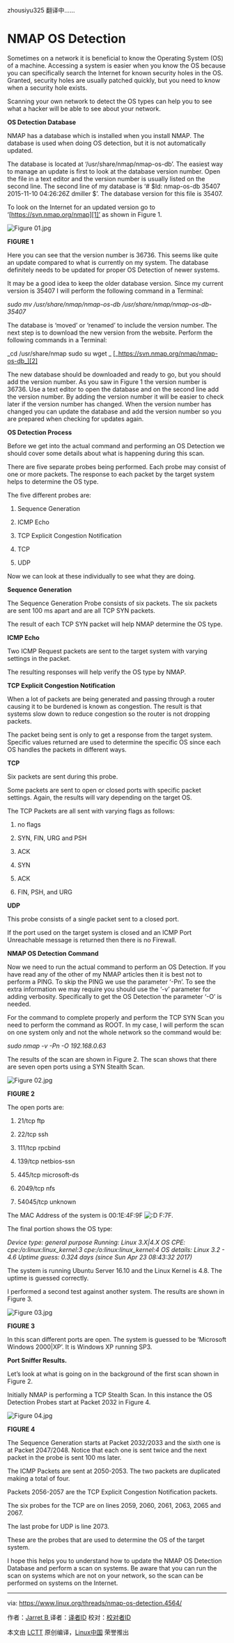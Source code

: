 zhousiyu325 翻译中......

NMAP OS Detection
===================

Sometimes on a network it is beneficial to know the Operating System (OS) of a machine. Accessing a system is easier when you know the OS because you can specifically search the Internet for known security holes in the OS. Granted, security holes are usually patched quickly, but you need to know when a security hole exists.

Scanning your own network to detect the OS types can help you to see what a hacker will be able to see about your network.

**OS Detection Database**

NMAP has a database which is installed when you install NMAP. The database is used when doing OS detection, but it is not automatically updated.

The database is located at ‘/usr/share/nmap/nmap-os-db’. The easiest way to manage an update is first to look at the database version number. Open the file in a text editor and the version number is usually listed on the second line. The second line of my database is ‘# $Id: nmap-os-db 35407 2015-11-10 04:26:26Z dmiller $’. The database version for this file is 35407.

To look on the Internet for an updated version go to ‘[https://svn.nmap.org/nmap][1]’ as shown in Figure 1.

![Figure 01.jpg](https://www.linux.org/attachments/figure-01-jpg.699/)

**FIGURE 1**

Here you can see that the version number is 36736\. This seems like quite an update compared to what is currently on my system. The database definitely needs to be updated for proper OS Detection of newer systems.

It may be a good idea to keep the older database version. Since my current version is 35407 I will perform the following command in a Terminal:

 _sudo mv /usr/share/nmap/nmap-os-db /usr/share/nmap/nmap-os-db-35407_ 

The database is ‘moved’ or ‘renamed’ to include the version number. The next step is to download the new version from the website. Perform the following commands in a Terminal:

 _cd /usr/share/nmap
sudo su
wget _  [_https://svn.nmap.org/nmap/nmap-os-db_][2] 

The new database should be downloaded and ready to go, but you should add the version number. As you saw in Figure 1 the version number is 36736\. Use a text editor to open the database and on the second line add the version number. By adding the version number it will be easier to check later if the version number has changed. When the version number has changed you can update the database and add the version number so you are prepared when checking for updates again.

**OS Detection Process**

Before we get into the actual command and performing an OS Detection we should cover some details about what is happening during this scan.

There are five separate probes being performed. Each probe may consist of one or more packets. The response to each packet by the target system helps to determine the OS type.

The five different probes are:

1.  Sequence Generation

2.  ICMP Echo

3.  TCP Explicit Congestion Notification

4.  TCP

5.  UDP

Now we can look at these individually to see what they are doing.

**Sequence Generation**

The Sequence Generation Probe consists of six packets. The six packets are sent 100 ms apart and are all TCP SYN packets.

The result of each TCP SYN packet will help NMAP determine the OS type.

**ICMP Echo**

Two ICMP Request packets are sent to the target system with varying settings in the packet.

The resulting responses will help verify the OS type by NMAP.

**TCP Explicit Congestion Notification**

When a lot of packets are being generated and passing through a router causing it to be burdened is known as congestion. The result is that systems slow down to reduce congestion so the router is not dropping packets.

The packet being sent is only to get a response from the target system. Specific values returned are used to determine the specific OS since each OS handles the packets in different ways.

**TCP**

Six packets are sent during this probe.

Some packets are sent to open or closed ports with specific packet settings. Again, the results will vary depending on the target OS.

The TCP Packets are all sent with varying flags as follows:

1.  no flags

2.  SYN, FIN, URG and PSH

3.  ACK

4.  SYN

5.  ACK

6.  FIN, PSH, and URG

**UDP**

This probe consists of a single packet sent to a closed port.

If the port used on the target system is closed and an ICMP Port Unreachable message is returned then there is no Firewall.

**NMAP OS Detection Command**

Now we need to run the actual command to perform an OS Detection. If you have read any of the other of my NMAP articles then it is best not to perform a PING. To skip the PING we use the parameter ‘-Pn’. To see the extra information we may require you should use the ‘-v’ parameter for adding verbosity. Specifically to get the OS Detection the parameter ‘-O’ is needed.

For the command to complete properly and perform the TCP SYN Scan you need to perform the command as ROOT. In my case, I will perform the scan on one system only and not the whole network so the command would be:

 _sudo nmap -v -Pn -O 192.168.0.63_ 

The results of the scan are shown in Figure 2\. The scan shows that there are seven open ports using a SYN Stealth Scan.

![Figure 02.jpg](https://www.linux.org/attachments/figure-02-jpg.700/)

**FIGURE 2**

The open ports are:

1.  21/tcp ftp

2.  22/tcp ssh

3.  111/tcp rpcbind

4.  139/tcp netbios-ssn

5.  445/tcp microsoft-ds

6.  2049/tcp nfs

7.  54045/tcp unknown

The MAC Address of the system is 00:1E:4F:9F
![:D](https://www.linux.org/styles/default/xenforo/clear.png "Big Grin    :D")
F:7F.

The final portion shows the OS type:

 _Device type: general purpose
Running: Linux 3.X|4.X
OS CPE: cpe:/o:linux:linux_kernel:3 cpe:/o:linux:linux_kernel:4
OS details: Linux 3.2 - 4.6
Uptime guess: 0.324 days (since Sun Apr 23 08:43:32 2017)_ 

The system is running Ubuntu Server 16.10 and the Linux Kernel is 4.8\. The uptime is guessed correctly.

I performed a second test against another system. The results are shown in Figure 3.

![Figure 03.jpg](https://www.linux.org/attachments/figure-03-jpg.701/)

**FIGURE 3**

In this scan different ports are open. The system is guessed to be ‘Microsoft Windows 2000|XP’. It is Windows XP running SP3.

**Port Sniffer Results.**

Let’s look at what is going on in the background of the first scan shown in Figure 2.

Initially NMAP is performing a TCP Stealth Scan. In this instance the OS Detection Probes start at Packet 2032 in Figure 4.

![Figure 04.jpg](https://www.linux.org/attachments/figure-04-jpg.702/)

**FIGURE 4**

The Sequence Generation starts at Packet 2032/2033 and the sixth one is at Packet 2047/2048\. Notice that each one is sent twice and the next packet in the probe is sent 100 ms later.

The ICMP Packets are sent at 2050-2053\. The two packets are duplicated making a total of four.

Packets 2056-2057 are the TCP Explicit Congestion Notification packets.

The six probes for the TCP are on lines 2059, 2060, 2061, 2063, 2065 and 2067.

The last probe for UDP is line 2073.

These are the probes that are used to determine the OS of the target system.

I hope this helps you to understand how to update the NMAP OS Detection Database and perform a scan on systems. Be aware that you can run the scan on systems which are not on your network, so the scan can be performed on systems on the Internet.

--------------------------------------------------------------------------------

via: https://www.linux.org/threads/nmap-os-detection.4564/

作者：[Jarret B ][a]
译者：[译者ID](https://github.com/译者ID)
校对：[校对者ID](https://github.com/校对者ID)

本文由 [LCTT](https://github.com/LCTT/TranslateProject) 原创编译，[Linux中国](https://linux.cn/) 荣誉推出

[a]:https://www.linux.org/members/jarret-b.29858/
[1]:https://svn.nmap.org/nmap
[2]:https://svn.nmap.org/nmap/nmap-os-db
